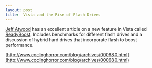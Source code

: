 ```yaml
---
layout: post
title:  Vista and the Rise of Flash Drives
---
```

[Jeff Atwood](http://www.codinghorror.com/blog/) has an excellent article on a new feature in Vista called [ReadyBoost](http://www.microsoft.com/windowsvista/features/foreveryone/performance.mspx). Includes benchmarks for different flash drives and a discussion of hybrid hard drives that incorporate flash to boost performance.

[http://www.codinghorror.com/blog/archives/000680.html](http://www.codinghorror.com/blog/archives/000680.html)
